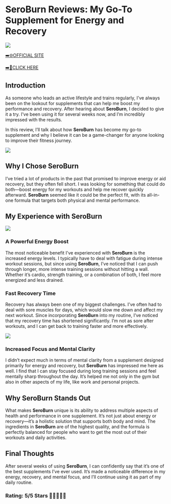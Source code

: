 # **SeroBurn Reviews**: My Go-To Supplement for Energy and Recovery

[![](https://static.vecteezy.com/system/resources/thumbnails/019/896/014/small/buy-now-gradient-button-with-cart-symbol-buy-now-illustration-png.png)](https://edetoop.top/lander/sugarpreland-1/seroburn.html) 

[➡️🌐OFFICIAL SITE](https://edetoop.top/lander/sugarpreland-1/seroburn.html) 

[➡️🔗CLICK HERE](https://edetoop.top/lander/sugarpreland-1/seroburn.html) 


## Introduction

As someone who leads an active lifestyle and trains regularly, I’ve always been on the lookout for supplements that can help me boost my performance and recovery. After hearing about **SeroBurn**, I decided to give it a try. I’ve been using it for several weeks now, and I’m incredibly impressed with the results.

In this review, I’ll talk about how **SeroBurn** has become my go-to supplement and why I believe it can be a game-changer for anyone looking to improve their fitness journey.

[![](https://wallpapers.com/images/hd/red-order-now-button-udg4jcj4arvn8b0n-2.png)](https://edetoop.top/lander/sugarpreland-1/seroburn.html)  

## Why I Chose **SeroBurn**

I’ve tried a lot of products in the past that promised to improve energy or aid recovery, but they often fell short. I was looking for something that could do both—boost energy for my workouts and help me recover quickly afterward. **SeroBurn** seemed like it could be the perfect fit, with its all-in-one formula that targets both physical and mental performance.

## My Experience with **SeroBurn**

[![](https://static.vecteezy.com/system/resources/thumbnails/019/896/014/small/buy-now-gradient-button-with-cart-symbol-buy-now-illustration-png.png)](https://edetoop.top/lander/sugarpreland-1/seroburn.html)

### A Powerful Energy Boost

The most noticeable benefit I’ve experienced with **SeroBurn** is the increased energy levels. I typically have to deal with fatigue during intense workout sessions, but since using **SeroBurn**, I’ve noticed that I can push through longer, more intense training sessions without hitting a wall. Whether it’s cardio, strength training, or a combination of both, I feel more energized and less drained.

### Fast Recovery Time

Recovery has always been one of my biggest challenges. I’ve often had to deal with sore muscles for days, which would slow me down and affect my next workout. Since incorporating **SeroBurn** into my routine, I’ve noticed that my recovery time has shortened significantly. I’m not as sore after workouts, and I can get back to training faster and more effectively.

[![](https://wallpapers.com/images/hd/red-order-now-button-udg4jcj4arvn8b0n-2.png)](https://edetoop.top/lander/sugarpreland-1/seroburn.html)  

### Increased Focus and Mental Clarity

I didn’t expect much in terms of mental clarity from a supplement designed primarily for energy and recovery, but **SeroBurn** has impressed me here as well. I find that I can stay focused during long training sessions and feel mentally sharp throughout the day. It’s helped me not only in the gym but also in other aspects of my life, like work and personal projects.

## Why **SeroBurn** Stands Out

What makes **SeroBurn** unique is its ability to address multiple aspects of health and performance in one supplement. It’s not just about energy or recovery—it’s a holistic solution that supports both body and mind. The ingredients in **SeroBurn** are of the highest quality, and the formula is perfectly balanced for people who want to get the most out of their workouts and daily activities.

## Final Thoughts

After several weeks of using **SeroBurn**, I can confidently say that it’s one of the best supplements I’ve ever used. It’s made a noticeable difference in my energy, recovery, and mental focus, and I’ll continue using it as part of my daily routine.

### Rating: 5/5 Stars 🌟🌟🌟🌟🌟
